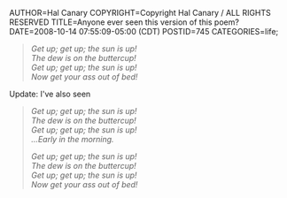 AUTHOR=Hal Canary
COPYRIGHT=Copyright Hal Canary / ALL RIGHTS RESERVED
TITLE=Anyone ever seen this version of this poem?
DATE=2008-10-14 07:55:09-05:00 (CDT)
POSTID=745
CATEGORIES=life;

> _Get up; get up; the sun is up!  
> The dew is on the buttercup!  
> Get up; get up; the sun is up!  
> Now get your ass out of bed!_

Update: I've also seen

> _Get up; get up; the sun is up!  
> The dew is on the buttercup!  
> Get up; get up; the sun is up!  
> ...Early in the morning._
> 
> _Get up; get up; the sun is up!  
> The dew is on the buttercup!  
> Get up; get up; the sun is up!  
> Now get your ass out of bed!_
